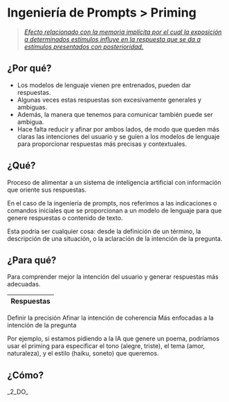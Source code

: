 # Ingeniería de Prompts > Priming

> *[Efecto relacionado con la memoria implícita por el cual la exposición a determinados estímulos influye en la respuesta que se da a estímulos presentados con posterioridad.](https://es.wikipedia.org/wiki/Primado_(psicolog%C3%ADa))*

## ¿Por qué?

- Los modelos de lenguaje vienen pre entrenados, pueden dar respuestas.
- Algunas veces estas respuestas son excesivamente generales y ambiguas.
- Además, la manera que tenemos para comunicar también puede ser ambigua.
- Hace falta reducir y afinar por ambos lados, de modo que queden más claras las intenciones del usuario y se guíen a los modelos de lenguaje para proporcionar respuestas más precisas y contextuales.

## ¿Qué?

Proceso de alimentar a un sistema de inteligencia artificial con información que oriente sus respuestas. 

En el caso de la ingeniería de prompts, nos referimos a las indicaciones o comandos iniciales que se proporcionan a un modelo de lenguaje para que genere respuestas o contenido de texto.

Esta podría ser cualquier cosa: desde la definición de un término, la descripción de una situación, o la aclaración de la intención de la pregunta.

## ¿Para qué?

Para comprender mejor la intención del usuario y generar respuestas más adecuadas.

|Respuestas 
|-|
Definir la precisión
Afinar la intención de coherencia
Más enfocadas a la intención de la pregunta

Por ejemplo, si estamos pidiendo a la IA que genere un poema, podríamos usar el priming para especificar el tono (alegre, triste), el tema (amor, naturaleza), y el estilo (haiku, soneto) que queremos.

## ¿Cómo?

\_2_DO_